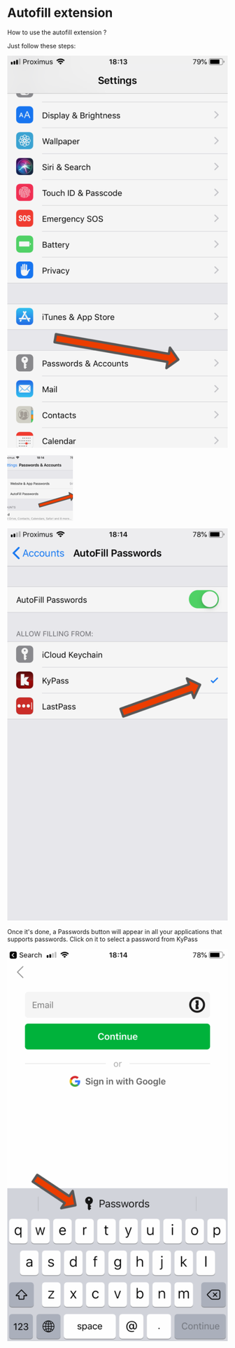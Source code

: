 # Autofill extension

How to use the autofill extension ?

Just follow these steps: 

![Select Password &amp; Accounts](../../.gitbook/assets/img_0515-576x1024.png)

![Select AutoFill Passwords](../../.gitbook/assets/img_0516-150x150.png)

![Check the KyPass entry](../../.gitbook/assets/img_0517-576x1024.png)

Once it's done, a Passwords button will appear in all your applications that supports passwords. Click on it to select a password from KyPass

![](../../.gitbook/assets/img_0518-576x1024.png)

